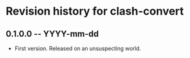 # Revision history for clash-convert

## 0.1.0.0 -- YYYY-mm-dd

* First version. Released on an unsuspecting world.
